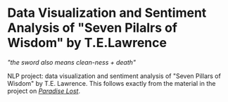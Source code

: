 # Data Visualization and Sentiment Analysis of "Seven Pilalrs of Wisdom" by T.E.Lawrence

_"the sword also means clean-ness + death"_

NLP project: data visualization and sentiment analysis of "Seven Pillars of Wisdom" by T.E. Lawrence. This follows exactly from the material in the project on [_Paradise Lost_](https://github.com/deltaquebec/sentiment_paradise_lost).

